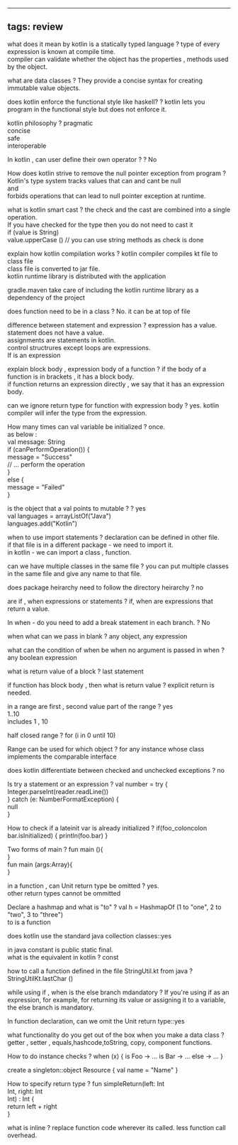 
---
tags: review
---

what does it mean by kotlin is a statically typed language
?
type of every expression is known at compile time.  
compiler can validate whether the object has the properties , methods used by the object.
<!--SR:!2023-08-27,14,290-->

what are data classes
?
They provide a concise syntax for creating immutable value objects.
<!--SR:!2023-08-28,15,290-->

does kotlin enforce the functional style like haskell?
?
kotlin lets you program in the functional style but does not enforce it.
<!--SR:!2023-08-27,14,290-->

kotlin philosophy
?
pragmatic  
concise  
safe  
interoperable
<!--SR:!2023-08-28,15,290-->

In kotlin , can user define their own operator ?
?
No
<!--SR:!2023-08-30,17,290-->

How does kotlin strive to remove the null pointer exception from program
?
Kotlin's type system tracks values that can and cant be null  
and  
forbids operations that can lead to null pointer exception at runtime.

what is kotlin smart cast
?
the check and the cast are combined into a single operation.  
If you have checked for the type then you do not need to cast it  
if (value is String)  
value.upperCase () // you can use string methods as check is done

explain how kotlin compilation works
?
kotlin compiler compiles kt file to class file  
class file is converted to jar file.  
kotlin runtime library is distributed with the application  
  
gradle.maven take care of including the kotlin runtime library as a dependency of the project

does function need to be in a class
?
No. it can be at top of file

difference between statement and expression
?
expression has a value.  
statement does not have a value.  
assignments are statements in kotlin.  
control structrures except loops are expressions.  
If is an expression

explain block body , expression body of a function
?
if the body of a function is in brackets , it has a block body.  
if function returns an expression directly , we say that it has an expression body.

can we ignore return type for function with expression body
?
yes. kotlin compiler will infer the type from the expression.
<!--SR:!2023-08-17,4,278-->

How many times can val variable be initialized
?
once.  
as below :  
val message: String  
if (canPerformOperation()) {  
message = "Success"  
// ... perform the operation  
}  
else {  
message = "Failed"  
}

is the object that a val points to mutable ?
?
yes  
val languages = arrayListOf("Java")  
languages.add("Kotlin")

when to use import statements
?
declaration can be defined in other file.  
if that file is in a different package - we need to import it.  
in kotlin - we can import a class , function.

can we have multiple classes in the same file
?
you can put multiple classes in the same file and give any name to that file.

does package heirarchy need to follow the directory heirarchy
?
no
<!--SR:!2023-08-17,4,278-->

are if , when expressions or statements
?
if, when are expressions that return a value.
<!--SR:!2023-08-17,4,278-->

In when - do you need to add a break statement in each branch.
?
No
<!--SR:!2023-08-17,4,278-->

when 
what can we pass in blank
?
any object, any expression

what can the condition of when be when no argument is passed in when
?
any boolean expression

what is return value of a block
?
last statement

if function has block body , then what is return value
?
explicit return is needed.

in a range are first , second value part of the range
?
yes  
1..10  
includes 1 , 10

half closed range
?
for (i in 0 until 10)
<!--SR:!2023-08-17,4,278-->


Range can be used for which object
?
for any instance whose class  implements the comparable interface
<!--SR:!2023-08-17,4,278-->

does kotlin differentiate between checked and unchecked exceptions
?
no
<!--SR:!2023-08-17,4,278-->

Is try a statement or an expression
?
val number = try {  
Integer.parseInt(reader.readLine())  
} catch (e: NumberFormatException) {  
null  
}
<!--SR:!2023-08-17,4,278-->

How to check if a lateinit var is already initialized
?
if(foo_coloncolon bar.isInitialized) { println(foo.bar) }

Two forms of main
?
fun main (){  
  }  
fun main (args:Array<String>){  
  }

in a function , can Unit return type be omitted 
?
yes.  
other return types cannot be ommitted

Declare a hashmap and what is "to"
?
val h = HashmapOf (1 to "one", 2 to "two", 3 to "three")  
to is a function

does kotlin use the standard java collection classes::yes
<!--SR:!2023-08-17,4,278-->

in java constant is public static final.  
what is the equivalent in kotlin 
?
const

how to call a function defined in the file StringUtil.kt from java
?
StringUtilKt.lastChar ()

while using if , when is the else branch mdandatory
?
If you're using if as an expression, for example, for returning its value or assigning it to a variable, the else branch is mandatory.
<!--SR:!2023-08-17,4,278-->

In function declaration, can we omit the Unit return type::yes

what functionality do you get out of the box when you make a data class
?
getter , setter , equals,hashcode,toString, copy, component functions.

How to do instance checks
?
when (x) { is Foo -> ... is Bar -> ... else -> ... }

create a singleton::object Resource { val name = "Name" }

How to specify return type
?
fun simpleReturn(left: Int  
Int, right: Int  
Int) : Int {  
return left + right  
}

what is inline
?
replace function code wherever its called.
less function call overhead.








